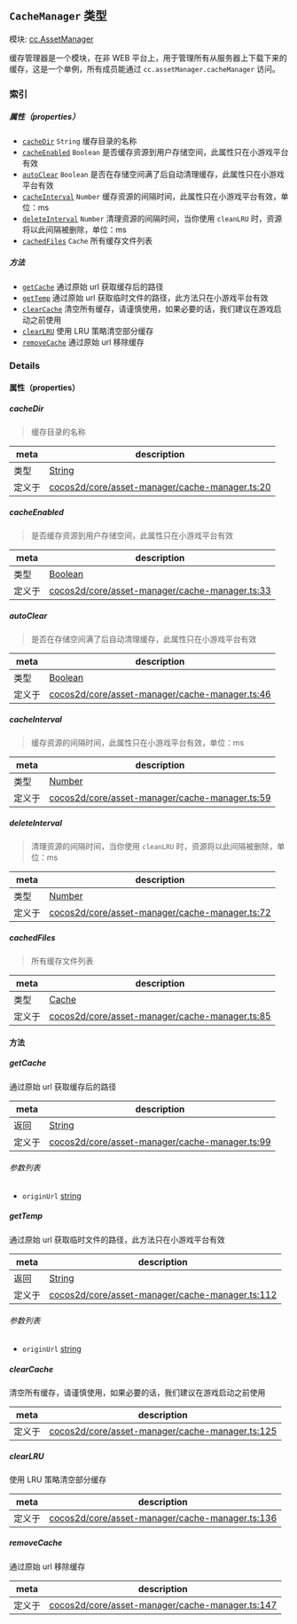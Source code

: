 ## `CacheManager` 类型



模块: [cc.AssetManager](../modules/cc.AssetManager.md)


缓存管理器是一个模块，在非 WEB 平台上，用于管理所有从服务器上下载下来的缓存，这是一个单例，所有成员能通过 `cc.assetManager.cacheManager` 访问。



### 索引

##### 属性（properties）

  - [`cacheDir`](#cachedir) `String` 缓存目录的名称
  - [`cacheEnabled`](#cacheenabled) `Boolean` 是否缓存资源到用户存储空间，此属性只在小游戏平台有效
  - [`autoClear`](#autoclear) `Boolean` 是否在存储空间满了后自动清理缓存，此属性只在小游戏平台有效
  - [`cacheInterval`](#cacheinterval) `Number` 缓存资源的间隔时间，此属性只在小游戏平台有效，单位：ms
  - [`deleteInterval`](#deleteinterval) `Number` 清理资源的间隔时间，当你使用 `cleanLRU` 时，资源将以此间隔被删除，单位：ms
  - [`cachedFiles`](#cachedfiles) `Cache` 所有缓存文件列表



##### 方法

  - [`getCache`](#getcache) 通过原始 url 获取缓存后的路径
  - [`getTemp`](#gettemp) 通过原始 url 获取临时文件的路径，此方法只在小游戏平台有效
  - [`clearCache`](#clearcache) 清空所有缓存，请谨慎使用，如果必要的话，我们建议在游戏启动之前使用
  - [`clearLRU`](#clearlru) 使用 LRU 策略清空部分缓存
  - [`removeCache`](#removecache) 通过原始 url 移除缓存



### Details


#### 属性（properties）


##### cacheDir

> 缓存目录的名称

| meta | description |
|------|-------------|
| 类型 | <a href="https://developer.mozilla.org/en/JavaScript/Reference/Global_Objects/String" class="crosslink external" target="_blank">String</a> |
| 定义于 | [cocos2d/core/asset-manager/cache-manager.ts:20](https://github.com/cocos-creator/engine/blob/5a29bc48b8b66d479bb93d92e64418ce8a7c0f34/cocos2d/core/asset-manager/cache-manager.ts#L20) |



##### cacheEnabled

> 是否缓存资源到用户存储空间，此属性只在小游戏平台有效

| meta | description |
|------|-------------|
| 类型 | <a href="https://developer.mozilla.org/en/JavaScript/Reference/Global_Objects/Boolean" class="crosslink external" target="_blank">Boolean</a> |
| 定义于 | [cocos2d/core/asset-manager/cache-manager.ts:33](https://github.com/cocos-creator/engine/blob/5a29bc48b8b66d479bb93d92e64418ce8a7c0f34/cocos2d/core/asset-manager/cache-manager.ts#L33) |



##### autoClear

> 是否在存储空间满了后自动清理缓存，此属性只在小游戏平台有效

| meta | description |
|------|-------------|
| 类型 | <a href="https://developer.mozilla.org/en/JavaScript/Reference/Global_Objects/Boolean" class="crosslink external" target="_blank">Boolean</a> |
| 定义于 | [cocos2d/core/asset-manager/cache-manager.ts:46](https://github.com/cocos-creator/engine/blob/5a29bc48b8b66d479bb93d92e64418ce8a7c0f34/cocos2d/core/asset-manager/cache-manager.ts#L46) |



##### cacheInterval

> 缓存资源的间隔时间，此属性只在小游戏平台有效，单位：ms

| meta | description |
|------|-------------|
| 类型 | <a href="https://developer.mozilla.org/en/JavaScript/Reference/Global_Objects/Number" class="crosslink external" target="_blank">Number</a> |
| 定义于 | [cocos2d/core/asset-manager/cache-manager.ts:59](https://github.com/cocos-creator/engine/blob/5a29bc48b8b66d479bb93d92e64418ce8a7c0f34/cocos2d/core/asset-manager/cache-manager.ts#L59) |



##### deleteInterval

> 清理资源的间隔时间，当你使用 `cleanLRU` 时，资源将以此间隔被删除，单位：ms

| meta | description |
|------|-------------|
| 类型 | <a href="https://developer.mozilla.org/en/JavaScript/Reference/Global_Objects/Number" class="crosslink external" target="_blank">Number</a> |
| 定义于 | [cocos2d/core/asset-manager/cache-manager.ts:72](https://github.com/cocos-creator/engine/blob/5a29bc48b8b66d479bb93d92e64418ce8a7c0f34/cocos2d/core/asset-manager/cache-manager.ts#L72) |



##### cachedFiles

> 所有缓存文件列表

| meta | description |
|------|-------------|
| 类型 | <a href="../classes/Cache.html" class="crosslink">Cache</a> |
| 定义于 | [cocos2d/core/asset-manager/cache-manager.ts:85](https://github.com/cocos-creator/engine/blob/5a29bc48b8b66d479bb93d92e64418ce8a7c0f34/cocos2d/core/asset-manager/cache-manager.ts#L85) |






<!-- Method Block -->
#### 方法


##### getCache

通过原始 url 获取缓存后的路径

| meta | description |
|------|-------------|
| 返回 | <a href="https://developer.mozilla.org/en/JavaScript/Reference/Global_Objects/String" class="crosslink external" target="_blank">String</a> 
| 定义于 | [cocos2d/core/asset-manager/cache-manager.ts:99](https://github.com/cocos-creator/engine/blob/5a29bc48b8b66d479bb93d92e64418ce8a7c0f34/cocos2d/core/asset-manager/cache-manager.ts#L99) |

###### 参数列表
- `originUrl` <a href="https://developer.mozilla.org/en/JavaScript/Reference/Global_Objects/String" class="crosslink external" target="_blank">string</a> 


##### getTemp

通过原始 url 获取临时文件的路径，此方法只在小游戏平台有效

| meta | description |
|------|-------------|
| 返回 | <a href="https://developer.mozilla.org/en/JavaScript/Reference/Global_Objects/String" class="crosslink external" target="_blank">String</a> 
| 定义于 | [cocos2d/core/asset-manager/cache-manager.ts:112](https://github.com/cocos-creator/engine/blob/5a29bc48b8b66d479bb93d92e64418ce8a7c0f34/cocos2d/core/asset-manager/cache-manager.ts#L112) |

###### 参数列表
- `originUrl` <a href="https://developer.mozilla.org/en/JavaScript/Reference/Global_Objects/String" class="crosslink external" target="_blank">string</a> 


##### clearCache

清空所有缓存，请谨慎使用，如果必要的话，我们建议在游戏启动之前使用

| meta | description |
|------|-------------|
| 定义于 | [cocos2d/core/asset-manager/cache-manager.ts:125](https://github.com/cocos-creator/engine/blob/5a29bc48b8b66d479bb93d92e64418ce8a7c0f34/cocos2d/core/asset-manager/cache-manager.ts#L125) |



##### clearLRU

使用 LRU 策略清空部分缓存

| meta | description |
|------|-------------|
| 定义于 | [cocos2d/core/asset-manager/cache-manager.ts:136](https://github.com/cocos-creator/engine/blob/5a29bc48b8b66d479bb93d92e64418ce8a7c0f34/cocos2d/core/asset-manager/cache-manager.ts#L136) |



##### removeCache

通过原始 url 移除缓存

| meta | description |
|------|-------------|
| 定义于 | [cocos2d/core/asset-manager/cache-manager.ts:147](https://github.com/cocos-creator/engine/blob/5a29bc48b8b66d479bb93d92e64418ce8a7c0f34/cocos2d/core/asset-manager/cache-manager.ts#L147) |




